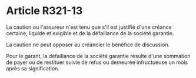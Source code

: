 # Article R321-13

La caution ou l'assureur n'est tenu que s'il est justifié d'une créance certaine, liquide et exigible et de la défaillance de la société garantie.

La caution ne peut opposer au créancier le bénéfice de discussion.

Pour le garant, la défaillance de la société garantie résulte d'une sommation de payer ou de restituer suivie de refus ou demeurée infructueuse un mois après sa signification.
